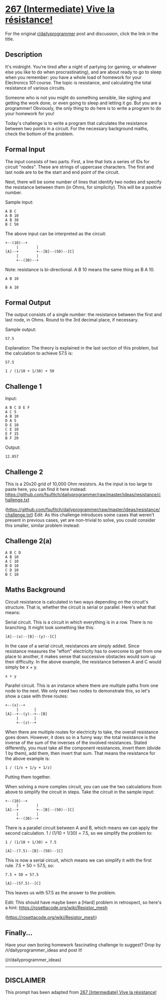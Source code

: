 # [267 (Intermediate) Vive la résistance!](https://www.reddit.com/r/dailyprogrammer/comments/4jx7y8/20160518_challenge_267_intermediate_vive_la/)

For the original [r/dailyprogrammer](https://www.reddit.com/r/dailyprogrammer/) post and discussion, click the link in the title.

## Description
It's midnight. You're tired after a night of partying (or gaming, or whatever 
else you like to do when procrastinating), and are about ready to go to sleep
when you remember: you have a whole load of homework for your Electronics 101
course. The topic is resistance, and calculating the total resistance of various
circuits. 

Someone who is not you might do something sensible, like sighing and getting the
work done, or even going to sleep and letting it go. But you are a programmer!
Obviously, the only thing to do here is to write a program to do your homework
for you!

Today's challenge is to write a program that calculates the resistance between
two points in a circuit. For the necessary background maths, check the bottom
of the problem.

## Formal Input
The input consists of two parts. First, a line that lists a series of IDs for
circuit "nodes". These are strings of uppercase characters. The first and last
node are to be the start and end point of the circuit. 

Next, there will be some number of lines that identify two nodes and specify the resistance between
them (in Ohms, for simplicity). This will be a positive number.

Sample input:


```
A B C
A B 10
A B 30
B C 50
```
The above input can be interpreted as the circuit:


```
+--(10)--+
     |        |
[A]--+        +--[B]--(50)--[C]
     |        |
     +--(30)--+
```
Note: resistance is bi-directional. A B 10 means the same thing as B A 10.


```
A B 10
```

```
B A 10
```
## Formal Output
The output consists of a single number: the resistance between the first and
 last node, in Ohms. Round to the 3rd decimal place, if necessary.

Sample output:


```
57.5
```
Explanation: The theory is explained in the last section of this problem,
but the calculation to achieve 57.5 is:


```
57.5
```

```
1 / (1/10 + 1/30) + 50
```
## Challenge 1
Input:


```
A B C D E F
A C 5
A B 10
D A 5
D E 10
C E 10
E F 15
B F 20
```
Output:


```
12.857
```
## Challenge 2
This is a 20x20 grid of 10,000 Ohm resistors. As the input is too large to paste
here, you can find it here instead: https://github.com/fsufitch/dailyprogrammer/raw/master/ideas/resistance/challenge.txt

(https://github.com/fsufitch/dailyprogrammer/raw/master/ideas/resistance/challenge.txt)
Edit: As this challenge introduces some cases that weren't present in previous cases, yet are non-trivial to solve, you could consider this smaller, similar problem instead:

## Challenge 2(a)

```
A B C D
A B 10
A C 10
B D 10
C D 10
B C 10
```
## Maths Background
Circuit resistance is calculated in two ways depending on the circuit's
structure. That is, whether the circuit is serial or parallel. Here's what that
means:

Serial circuit. This is a circuit in which everything is in a row. There is
no branching. It might look something like this:


```
[A]--(x)--[B]--(y)--[C]
```
In the case of a serial circuit, resistances are simply added. Since resistance
measures the "effort" electricity has to overcome to get from one place to
another, it makes sense that successive obstacles would sum up their difficulty.
In the above example, the resistance between A and C would simply be x + y.


```
x + y
```
Parallel circuit. This is an instance where there are multiple paths from
one node to the next. We only need two nodes to demonstrate this, so let's show
a case with three routes:


```
+--(x)--+
     |       |
[A]--+--(y)--+--[B]
     |       |
     +--(z)--+
```
When there are multiple routes for electricity to take, the overall resistance
goes down. However, it does so in a funny way: the total resistance is the
inverse of the sum of the inverses of the involved resistances. Stated 
differently, you must take all the component resistances, invert them (divide 1
by them), add them, then invert that sum. That means the resistance for the
above example is:


```
1 / (1/x + 1/y + 1/z)
```
Putting them together.

When solving a more complex circuit, you can use the two calculations from above
to simplify the circuit in steps. Take the circuit in the sample input:


```
+--(10)--+
     |        |
[A]--+        +--[B]--(50)--[C]
     |        |
     +--(30)--+
```
There is a parallel circuit between A and B, which means we can apply the second
calculation. 1 / (1/10 + 1/30) = 7.5, so we simplify the problem to:


```
1 / (1/10 + 1/30) = 7.5
```

```
[A]--(7.5)--[B]--(50)--[C]
```
This is now a serial circuit, which means we can simplify it with the first
rule. 7.5 + 50 = 57.5, so:


```
7.5 + 50 = 57.5
```

```
[A]--(57.5)--[C]
```
This leaves us with 57.5 as the answer to the problem.

Edit: This should have maybe been a [Hard] problem in retrospect, so here's a hint: https://rosettacode.org/wiki/Resistor_mesh

(https://rosettacode.org/wiki/Resistor_mesh)
## Finally...
Have your own boring homework fascinating challenge to suggest? Drop by 
/r/dailyprogrammer_ideas and post it!

(/r/dailyprogrammer_ideas)

----
## **DISCLAIMER**
This prompt has been adapted from [267 [Intermediate] Vive la résistance!](https://www.reddit.com/r/dailyprogrammer/comments/4jx7y8/20160518_challenge_267_intermediate_vive_la/
)
